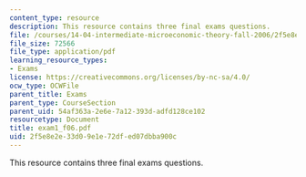 ```yaml
---
content_type: resource
description: This resource contains three final exams questions.
file: /courses/14-04-intermediate-microeconomic-theory-fall-2006/2f5e8e2e33d09e1e72dfed07dbba900c_exam1_f06.pdf
file_size: 72566
file_type: application/pdf
learning_resource_types:
- Exams
license: https://creativecommons.org/licenses/by-nc-sa/4.0/
ocw_type: OCWFile
parent_title: Exams
parent_type: CourseSection
parent_uid: 54af363a-2e6e-7a12-393d-adfd128ce102
resourcetype: Document
title: exam1_f06.pdf
uid: 2f5e8e2e-33d0-9e1e-72df-ed07dbba900c
---
```

This resource contains three final exams questions.